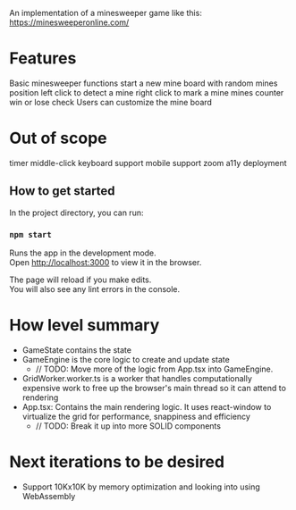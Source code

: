 An implementation of a minesweeper game like this: https://minesweeperonline.com/

# Features
Basic minesweeper functions
start a new mine board with random mines position
left click to detect a mine
right click to mark a mine
mines counter
win or lose check
Users can customize the mine board

# Out of scope
timer
middle-click
keyboard support
mobile support
zoom
a11y
deployment


## How to get started

In the project directory, you can run:

### `npm start`

Runs the app in the development mode.\
Open [http://localhost:3000](http://localhost:3000) to view it in the browser.

The page will reload if you make edits.\
You will also see any lint errors in the console.


# How level summary


* GameState contains the state
* GameEngine is the core logic to create and update state
  * // TODO: Move more of the logic from App.tsx into GameEngine.
* GridWorker.worker.ts is a worker that handles computationally expensive work to free up the browser's main thread so it can attend to rendering
* App.tsx: Contains the main rendering logic. It uses react-window to virtualize the grid for performance, snappiness and efficiency
  * // TODO: Break it up into more SOLID components

# Next iterations to be desired

* Support 10Kx10K by memory optimization and looking into using WebAssembly
